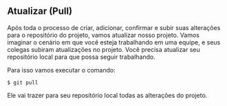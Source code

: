## Atualizar (Pull)
 
Após toda o processo de criar, adicionar, confirmar e subir suas alterações para o repositório do projeto, vamos atualizar nosso projeto. Vamos imaginar o cenário em que você esteja trabalhando em uma equipe, e seus colegas subiram atualizações no projeto. Você precisa atualizar seu repositório local para que possa seguir trabalhando.

Para isso vamos executar o comando:
 
```
$ git pull
```

Ele vai trazer para seu repositório local todas as alterações do projeto.
 